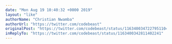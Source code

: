 ```yaml
---
date: "Mon Aug 19 10:40:32 +0000 2019"
layout: "like"
authorName: "Christian Nwamba"
authorUrl: "https://twitter.com/codebeast"
originalPost: "https://twitter.com/codebeast/status/1163400347227951104"
inReplyTo: "https://twitter.com/codebeast/status/1163400342811402241"
---
```


